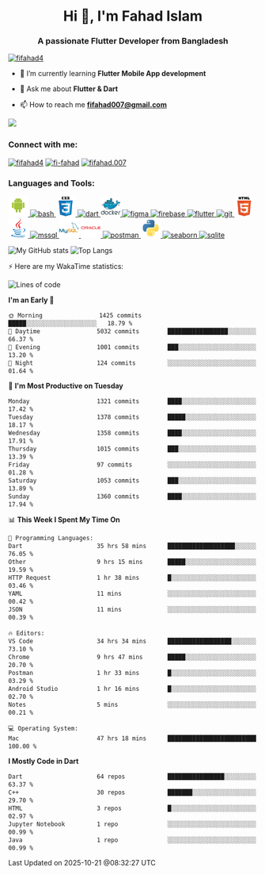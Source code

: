 <h1 align="center">Hi 👋, I'm Fahad Islam</h1>
<h3 align="center">A passionate Flutter Developer from Bangladesh</h3>

<p align="left"> <a href="https://twitter.com/fifahad4" target="blank"><img src="https://img.shields.io/twitter/follow/fifahad4?logo=twitter&style=for-the-badge" alt="fifahad4" /></a> </p>

- 🌱 I’m currently learning **Flutter Mobile App development**

- 💬 Ask me about **Flutter & Dart**

- 📫 How to reach me **fifahad007@gmail.com**

![](https://komarev.com/ghpvc/?username=Fahaddada47&color=blueviolet&style=for-the-badge)

<h3 align="left">Connect with me:</h3>
<p align="left">
<a href="https://twitter.com/fifahad4" target="blank"><img align="center" src="https://raw.githubusercontent.com/rahuldkjain/github-profile-readme-generator/master/src/images/icons/Social/twitter.svg" alt="fifahad4" height="30" width="40" /></a>
<a href="https://linkedin.com/in/fi-fahad" target="blank"><img align="center" src="https://raw.githubusercontent.com/rahuldkjain/github-profile-readme-generator/master/src/images/icons/Social/linked-in-alt.svg" alt="fi-fahad" height="30" width="40" /></a>
<a href="https://fb.com/fifahad.007" target="blank"><img align="center" src="https://raw.githubusercontent.com/rahuldkjain/github-profile-readme-generator/master/src/images/icons/Social/facebook.svg" alt="fifahad.007" height="30" width="40" /></a>
</p>

<h3 align="left">Languages and Tools:</h3>
<p align="left"> <a href="https://developer.android.com" target="_blank" rel="noreferrer"> <img src="https://raw.githubusercontent.com/devicons/devicon/master/icons/android/android-original-wordmark.svg" alt="android" width="40" height="40"/> </a> <a href="https://www.gnu.org/software/bash/" target="_blank" rel="noreferrer"> <img src="https://www.vectorlogo.zone/logos/gnu_bash/gnu_bash-icon.svg" alt="bash" width="40" height="40"/> </a> <a href="https://www.w3schools.com/css/" target="_blank" rel="noreferrer"> <img src="https://raw.githubusercontent.com/devicons/devicon/master/icons/css3/css3-original-wordmark.svg" alt="css3" width="40" height="40"/> </a> <a href="https://dart.dev" target="_blank" rel="noreferrer"> <img src="https://www.vectorlogo.zone/logos/dartlang/dartlang-icon.svg" alt="dart" width="40" height="40"/> </a> <a href="https://www.docker.com/" target="_blank" rel="noreferrer"> <img src="https://raw.githubusercontent.com/devicons/devicon/master/icons/docker/docker-original-wordmark.svg" alt="docker" width="40" height="40"/> </a> <a href="https://www.figma.com/" target="_blank" rel="noreferrer"> <img src="https://www.vectorlogo.zone/logos/figma/figma-icon.svg" alt="figma" width="40" height="40"/> </a> <a href="https://firebase.google.com/" target="_blank" rel="noreferrer"> <img src="https://www.vectorlogo.zone/logos/firebase/firebase-icon.svg" alt="firebase" width="40" height="40"/> </a> <a href="https://flutter.dev" target="_blank" rel="noreferrer"> <img src="https://www.vectorlogo.zone/logos/flutterio/flutterio-icon.svg" alt="flutter" width="40" height="40"/> </a> <a href="https://git-scm.com/" target="_blank" rel="noreferrer"> <img src="https://www.vectorlogo.zone/logos/git-scm/git-scm-icon.svg" alt="git" width="40" height="40"/> </a> <a href="https://www.w3.org/html/" target="_blank" rel="noreferrer"> <img src="https://raw.githubusercontent.com/devicons/devicon/master/icons/html5/html5-original-wordmark.svg" alt="html5" width="40" height="40"/> </a> <a href="https://www.java.com" target="_blank" rel="noreferrer"> <img src="https://raw.githubusercontent.com/devicons/devicon/master/icons/java/java-original.svg" alt="java" width="40" height="40"/> </a> <a href="https://www.microsoft.com/en-us/sql-server" target="_blank" rel="noreferrer"> <img src="https://www.svgrepo.com/show/303229/microsoft-sql-server-logo.svg" alt="mssql" width="40" height="40"/> </a> <a href="https://www.mysql.com/" target="_blank" rel="noreferrer"> <img src="https://raw.githubusercontent.com/devicons/devicon/master/icons/mysql/mysql-original-wordmark.svg" alt="mysql" width="40" height="40"/> </a> <a href="https://www.oracle.com/" target="_blank" rel="noreferrer"> <img src="https://raw.githubusercontent.com/devicons/devicon/master/icons/oracle/oracle-original.svg" alt="oracle" width="40" height="40"/> </a> <a href="https://postman.com" target="_blank" rel="noreferrer"> <img src="https://www.vectorlogo.zone/logos/getpostman/getpostman-icon.svg" alt="postman" width="40" height="40"/> </a> <a href="https://www.python.org" target="_blank" rel="noreferrer"> <img src="https://raw.githubusercontent.com/devicons/devicon/master/icons/python/python-original.svg" alt="python" width="40" height="40"/> </a> <a href="https://seaborn.pydata.org/" target="_blank" rel="noreferrer"> <img src="https://seaborn.pydata.org/_images/logo-mark-lightbg.svg" alt="seaborn" width="40" height="40"/> </a> <a href="https://www.sqlite.org/" target="_blank" rel="noreferrer"> <img src="https://www.vectorlogo.zone/logos/sqlite/sqlite-icon.svg" alt="sqlite" width="40" height="40"/> </a> </p>



![My GitHub stats](https://github-readme-stats.vercel.app/api?username=fahadislam-dev&show_icons=true&theme=radical)
![Top Langs](https://github-readme-stats.vercel.app/api/top-langs/?username=fahadislam-dev&layout=donut)


⚡ Here are my WakaTime statistics:

<!--START_SECTION:waka-->
![Lines of code](https://img.shields.io/badge/From%20Hello%20World%20I%27ve%20Written-2.9%20million%20lines%20of%20code-blue)

**I'm an Early 🐤** 

```text
🌞 Morning                1425 commits        █████░░░░░░░░░░░░░░░░░░░░   18.79 % 
🌆 Daytime                5032 commits        █████████████████░░░░░░░░   66.37 % 
🌃 Evening                1001 commits        ███░░░░░░░░░░░░░░░░░░░░░░   13.20 % 
🌙 Night                  124 commits         ░░░░░░░░░░░░░░░░░░░░░░░░░   01.64 % 
```
📅 **I'm Most Productive on Tuesday** 

```text
Monday                   1321 commits        ████░░░░░░░░░░░░░░░░░░░░░   17.42 % 
Tuesday                  1378 commits        █████░░░░░░░░░░░░░░░░░░░░   18.17 % 
Wednesday                1358 commits        ████░░░░░░░░░░░░░░░░░░░░░   17.91 % 
Thursday                 1015 commits        ███░░░░░░░░░░░░░░░░░░░░░░   13.39 % 
Friday                   97 commits          ░░░░░░░░░░░░░░░░░░░░░░░░░   01.28 % 
Saturday                 1053 commits        ███░░░░░░░░░░░░░░░░░░░░░░   13.89 % 
Sunday                   1360 commits        ████░░░░░░░░░░░░░░░░░░░░░   17.94 % 
```


📊 **This Week I Spent My Time On** 

```text
💬 Programming Languages: 
Dart                     35 hrs 58 mins      ███████████████████░░░░░░   76.05 % 
Other                    9 hrs 15 mins       █████░░░░░░░░░░░░░░░░░░░░   19.59 % 
HTTP Request             1 hr 38 mins        █░░░░░░░░░░░░░░░░░░░░░░░░   03.46 % 
YAML                     11 mins             ░░░░░░░░░░░░░░░░░░░░░░░░░   00.42 % 
JSON                     11 mins             ░░░░░░░░░░░░░░░░░░░░░░░░░   00.39 % 

🔥 Editors: 
VS Code                  34 hrs 34 mins      ██████████████████░░░░░░░   73.10 % 
Chrome                   9 hrs 47 mins       █████░░░░░░░░░░░░░░░░░░░░   20.70 % 
Postman                  1 hr 33 mins        █░░░░░░░░░░░░░░░░░░░░░░░░   03.29 % 
Android Studio           1 hr 16 mins        █░░░░░░░░░░░░░░░░░░░░░░░░   02.70 % 
Notes                    5 mins              ░░░░░░░░░░░░░░░░░░░░░░░░░   00.21 % 

💻 Operating System: 
Mac                      47 hrs 18 mins      █████████████████████████   100.00 % 
```

**I Mostly Code in Dart** 

```text
Dart                     64 repos            ████████████████░░░░░░░░░   63.37 % 
C++                      30 repos            ███████░░░░░░░░░░░░░░░░░░   29.70 % 
HTML                     3 repos             █░░░░░░░░░░░░░░░░░░░░░░░░   02.97 % 
Jupyter Notebook         1 repo              ░░░░░░░░░░░░░░░░░░░░░░░░░   00.99 % 
Java                     1 repo              ░░░░░░░░░░░░░░░░░░░░░░░░░   00.99 % 
```




 Last Updated on 2025-10-21 @08:32:27 UTC
<!--END_SECTION:waka-->
